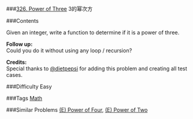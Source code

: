 ###[326. Power of Three](https://leetcode.com/problems/power-of-three/)
3的幂次方

###Contents
<p><p>
    Given an integer, write a function to determine if it is a power of three.
</p>
<p>
<b>Follow up:</b><br>
    Could you do it without using any loop / recursion?
</br></p>
<p><b>Credits:</b><br/>Special thanks to <a href="https://leetcode.com/discuss/user/dietpepsi">@dietpepsi</a> for adding this problem and creating all test cases.</p></p>

###Difficulty
Easy

###Tags
[Math](https://leetcode.com/tag/math/)

###Similar Problems
[(E) Power of Four](https://leetcode.com/problems/power-of-four/), [(E) Power of Two](https://leetcode.com/problems/power-of-two/)

